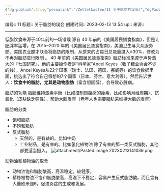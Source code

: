 ```yaml
---
{"dg-publish":true,"permalink":"/Zettelkasten/11 关于脂肪的误会/","dgPassFrontmatter":true}
---
```


编号:: 11
标题:: 关于脂肪的误会
创建时间:: 2023-02-13 13:54
up:: 
来源:: 

---
低脂饮食来源于40年前的一场错误
源自 40 年前的《美国居民膳食指南》，但是让肥胖率猛增。在 2015~2020 年的《美国居民膳食指南》，美国卫生与大众服务部、美国农业部才联合将脂肪的限制，从原来的占每日总能量摄入≤30%，修改为不再对脂肪进行限制 。
40 年前的《美国居民膳食指南》脂肪标准来源于声势浩大的『七国研究』，他的主要操作者是“科学家”Ancel Keyes（收了糖业协会不少的钱），Ancel Keyes从22个国家（瑞士、法国、德国、挪威等）的饮食数据里面，挑选出了符合自己假想的7个国家（日本、芬兰、意大利等），然后告诉世人：**饮食中的脂肪，尤其是动物脂肪**（富含胆固醇），会导致心脏病。

脂肪的功能
脂肪维持激素平衡（比如控制饱腹感的瘦素、比如影响月经周期）、抗氧化（皮肤缺乏弹性）、帮助大脑发育（老年人也需要脂肪来维持大脑的发育）

脂肪的分类
- 饱和脂肪
- 不饱和脂肪
- 反式脂肪
	- 天然的，是有益的。比如牛奶
	- 工业制品，是有害的。比如氢化植物油
除了有害的那一类反式脂肪，其他都要适当摄入。
![attachment/Pasted image 20230213141039.png](/img/user/attachment/Pasted%20image%2020230213141039.png)


动物油和植物油的取舍
- 动物油饱和脂肪酸高，高温稳定，较健康。
- 精炼植物油不饱和脂肪酸高，高温下不稳定，容易产生反式脂肪酸。而且含有大量欧米伽6，促进炎症的生成和发展。